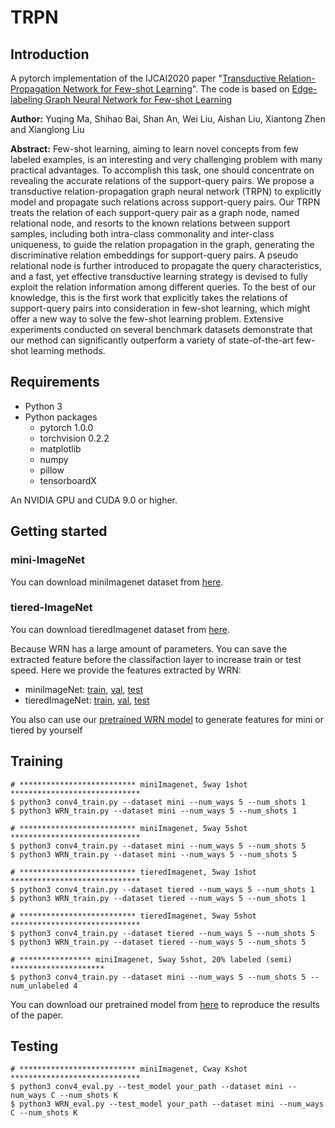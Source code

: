 # TRPN
## Introduction
A pytorch implementation of the IJCAI2020 paper "[Transductive Relation-Propagation Network for Few-shot Learning](https://www.ijcai.org/Proceedings/2020/0112.pdf)". The code is based on [Edge-labeling Graph Neural Network for Few-shot Learning](https://github.com/khy0809/fewshot-egnn)

**Author:** Yuqing Ma, Shihao Bai, Shan An, Wei Liu, Aishan Liu, Xiantong Zhen and Xianglong Liu

**Abstract:** Few-shot learning, aiming to learn novel concepts from few labeled examples, is an interesting and very challenging problem with many practical advantages. To accomplish this task, one should concentrate on revealing the accurate relations of the support-query pairs. We propose a transductive relation-propagation graph neural network (TRPN) to explicitly model and propagate such relations across support-query pairs. Our TRPN treats the relation of each support-query pair as a graph node, named relational node, and resorts to the known relations between support samples, including both intra-class commonality and inter-class uniqueness, to guide the relation propagation in the graph, generating the discriminative relation embeddings for support-query pairs. A pseudo relational node is further introduced to propagate the query characteristics, and a fast, yet effective transductive learning strategy is devised to fully exploit the relation information among different queries. To the best of our knowledge, this is the first work that explicitly takes the relations of support-query pairs into consideration in few-shot learning, which might offer a new way to solve the few-shot learning problem. Extensive experiments conducted on several benchmark datasets demonstrate that our method can significantly outperform a variety of state-of-the-art few-shot learning methods.

## Requirements
* Python 3
* Python packages
  - pytorch 1.0.0
  - torchvision 0.2.2
  - matplotlib
  - numpy
  - pillow
  - tensorboardX

An NVIDIA GPU and CUDA 9.0 or higher. 

## Getting started
### mini-ImageNet
You can download miniImagenet dataset from [here](https://drive.google.com/drive/folders/15WuREBvhEbSWo4fTr1r-vMY0C_6QWv4w).

### tiered-ImageNet
You can download tieredImagenet dataset from [here](https://drive.google.com/file/d/1g1aIDy2Ar_MViF2gDXFYDBTR-HYecV07/view?usp=drive_open).


Because WRN has a large amount of parameters. You can save the extracted feature before the classifaction layer to increase train or test speed. Here we provide the features extracted by WRN:
* miniImageNet: [train](https://drive.google.com/file/d/1uJ5-NhdDkdkqRhyrQoXKgkqoLt3BqWSC/view?usp=sharing), [val](https://drive.google.com/file/d/1p_6kalUR-a2so1yOGUn1DCAXL3ftgl-r/view?usp=sharing), [test](https://drive.google.com/file/d/1z69BN3ReZfSwpOt3P1l1LPDdqigKdsfT/view?usp=sharing)
* tieredImageNet: [train](https://drive.google.com/file/d/1dGtfL8EEplJmiXGgxmQNtI36FYKyp-XG/view?usp=sharing), [val](https://drive.google.com/file/d/1DQ-LsyWtFsi6oyTxnBa5nQrla6lY7x0M/view?usp=sharing), [test](https://drive.google.com/file/d/1dGtfL8EEplJmiXGgxmQNtI36FYKyp-XG/view?usp=sharing)

You also can use our [pretrained WRN model](https://drive.google.com/drive/folders/1o51s2F7_bpG2k6JOgE9loYtSRIdOH2qc) to generate features for mini or tiered by yourself

## Training
```
# ************************** miniImagenet, 5way 1shot  *****************************
$ python3 conv4_train.py --dataset mini --num_ways 5 --num_shots 1 
$ python3 WRN_train.py --dataset mini --num_ways 5 --num_shots 1 

# ************************** miniImagenet, 5way 5shot *****************************
$ python3 conv4_train.py --dataset mini --num_ways 5 --num_shots 5 
$ python3 WRN_train.py --dataset mini --num_ways 5 --num_shots 5 

# ************************** tieredImagenet, 5way 1shot *****************************
$ python3 conv4_train.py --dataset tiered --num_ways 5 --num_shots 1 
$ python3 WRN_train.py --dataset tiered --num_ways 5 --num_shots 1 

# ************************** tieredImagenet, 5way 5shot *****************************
$ python3 conv4_train.py --dataset tiered --num_ways 5 --num_shots 5 
$ python3 WRN_train.py --dataset tiered --num_ways 5 --num_shots 5 

# **************** miniImagenet, 5way 5shot, 20% labeled (semi) *********************
$ python3 conv4_train.py --dataset mini --num_ways 5 --num_shots 5 --num_unlabeled 4

```
You can download our pretrained model from [here](https://drive.google.com/drive/folders/1irkD1RFrbG03F3KGIWjwjyx62QD2akt5?usp=sharing) to reproduce the results of the paper.
## Testing
``` 
# ************************** miniImagenet, Cway Kshot *****************************
$ python3 conv4_eval.py --test_model your_path --dataset mini --num_ways C --num_shots K 
$ python3 WRN_eval.py --test_model your_path --dataset mini --num_ways C --num_shots K 


```
